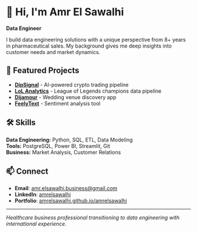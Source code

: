 # 👋 Hi, I'm Amr El Sawalhi

**Data Engineer**

I build data engineering solutions with a unique perspective from 8+ years in pharmaceutical sales. My background gives me deep insights into customer needs and market dynamics.

## 🚀 Featured Projects

- **[DipSignal](https://github.com/amrelsawalhi/DipSignal)** - AI-powered crypto trading pipeline
- **[LoL Analytics](https://github.com/amrelsawalhi/leagueoflegends)** - League of Legends champions data pipeline
- **[Dijamour](https://github.com/amrelsawalhi/Dijamour-public)** - Wedding venue discovery app
- **[FeelyText](https://github.com/amrelsawalhi/sentiment-analysis)** - Sentiment analysis tool

## 🛠 Skills

**Data Engineering:** Python, SQL, ETL, Data Modeling  
**Tools:** PostgreSQL, Power BI, Streamlit, Git  
**Business:** Market Analysis, Customer Relations

## 📫 Connect

- **Email**: amr.elsawalhi.business@gmail.com
- **LinkedIn**: [amrelsawalhi](https://www.linkedin.com/in/amrelsawalhi/)
- **Portfolio**: [amrelsawalhi.github.io/amrelsawalhi](https://amrelsawalhi.github.io/amrelsawalhi/)

---

*Healthcare business professional transitioning to data engineering with international experience.*
